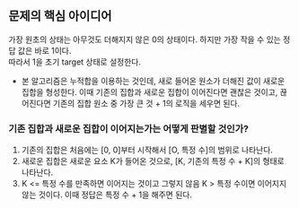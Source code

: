 ## 문제의 핵심 아이디어

가장 원초의 상태는 아무것도 더해지지 않은 0의 상태이다. 하지만 가장 작을 수 있는 정답 값은 바로 1이다.<br />
따라서 1을 초기 target 상태로 설정한다.

- 본 알고리즘은 누적합을 이용하는 것인데, 새로 들어온 원소가 더해진 값이 새로운 집합을 형성한다. 이때 기존의 집합과 새로운 집합이 이어진다면 괜찮은 것이고, 끊어진다면 기존의 집합 원소 중 가장 큰 것 + 1의 로직을 세우면 된다.

### 기존 집합과 새로운 집합이 이어지는가는 어떻게 판별할 것인가?

1. 기존의 집합은 처음에는 [0, 0]부터 시작해서 [O, 특정 수]의 범위로 나타난다.
2. 새로운 집합은 새로운 요소 K가 들어온 것으로, [K, 기존의 특정 수 + K]의 형태로 나타난다.
3. K <= 특정 수를 만족하면 이어지는 것이고 그렇지 않음 K > 특정 수이면 이어지지 않는 것이다. 이때 정답은 특정 수 + 1을 해주면 된다.
